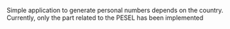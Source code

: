 Simple application to generate personal numbers depends on the country. Currently, only the part related to the PESEL has been implemented

